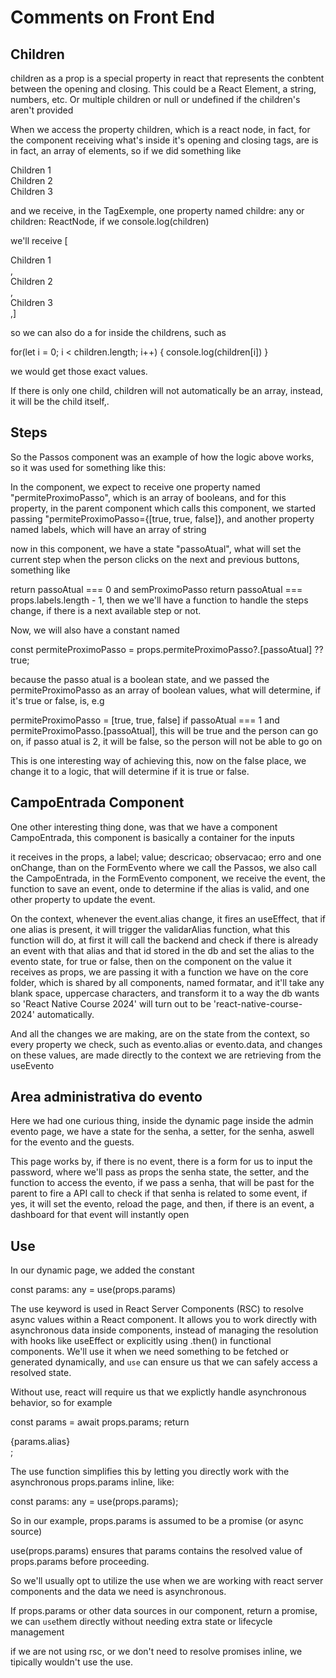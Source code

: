 # Comments on Front End

## Children

children as a prop is a special property in react that represents the conbtent between the opening and closing. This could
be a React Element, a string, numbers, etc. Or multiple children or null or undefined if the children's aren't provided

When we access the property children, which is a react node, in fact, for the component receiving what's inside it's opening
and closing tags, are is in fact, an array of elements, so if we did something like

<TagExample> 
  <div>Children 1</Children1>
  <div>Children 2</Children1>
  <div>Children 3</Children1>
</TagExample>

and we receive, in the TagExemple, one property named childre: any or children: ReactNode, if we console.log(children)

we'll receive [<div>Children 1</div>, <div>Children 2</div>, <div>Children 3</div>,]

so we can also do a for inside the childrens, such as

for(let i = 0; i < children.length; i++) {
  console.log(children[i])
}

we would get those exact values.

If there is only one child, children will not automatically be an array, instead, it will be the child itself,.

## Steps

So the Passos component was an example of how the logic above works, so it was used for something like this:

In the component, we expect to receive one property named "permiteProximoPasso", which is an array of booleans, and for
this property, in the parent component which calls this component, we started passing "permiteProximoPasso={[true, true, false]},
and another property named labels, which will have an array of string

now in this component, we have a state "passoAtual", what will set the current step when the person clicks on the next and
previous buttons, something like

return passoAtual === 0 and semProximoPasso return passoAtual === props.labels.length - 1, then we we'll have a function
to handle the steps change, if there is a next available step or not.

Now, we will also have a constant named

const permiteProximoPasso = props.permiteProximoPasso?.[passoAtual] ?? true;

because the passo atual is a boolean state, and we passed the permiteProximoPasso as an array of  boolean values, what will
determine, if it's true or false, is, e.g

permiteProximoPasso = [true, true, false]
if passoAtual === 1 and permiteProximoPasso.[passoAtual], this will be true and the person can go on, if passo atual is
2, it will be false, so the person will not be able to go on

This is one interesting way of achieving this, now on the false place, we change it to a logic, that will determine if it
is true or false.

## CampoEntrada Component

One other interesting thing done, was that we have a component CampoEntrada, this component is basically a container for
the inputs

it receives in the props, a label; value; descricao; observacao; erro and one onChange, than on the FormEvento where we call
the Passos, we also call the CampoEntrada, in the FormEvento component, we receive the event, the function to save an event,
onde to determine if the alias is valid, and one other property to update the event.

On the context, whenever the event.alias change, it fires an useEffect, that if one alias is present, it will trigger the
validarAlias function, what this function will do, at first it will call the backend and check if there is already an event
with that alias and that id stored in the db and set the alias to the evento state, for true or false, then on the component
on the value it receives as props, we are passing it with a function we have on the core folder, which is shared by all 
components, named formatar, and it'll take any blank space, uppercase characters, and transform it to a way the db wants
so 'React Native Course 2024' will turn out to be 'react-native-course-2024' automatically.

And all the changes we are making, are on the state from the context, so every property we check, such as evento.alias
or evento.data, and changes on these values, are made directly to the context we are retrieving from the useEvento

## Area administrativa do evento

Here we had one curious thing, inside the dynamic page inside the admin evento page, we have a state for the senha, a setter, for the senha, aswell for the evento  and the guests.

This page works by, if there is no event, there is a form for us to input the password, where we'll pass as props the senha
state, the setter, and the function to access the evento, if we pass a senha, that will be past for the parent to fire a
API call to check if that senha is related to some event, if yes, it will set the evento, reload the page, and then, if
there is an event, a dashboard for that event will instantly open

## Use

In our dynamic page, we added the constant

const params: any = use(props.params)

The use keyword is used in React Server Components (RSC) to resolve async values within a React component. It allows you
to work directly with asynchronous data inside components, instead of managing the resolution with hooks like useEffect
or explicitly using .then() in functional components.
We'll use it when we need something to be fetched or generated dynamically, and `use` can ensure us that we can safely
access a resolved state.

Without use, react will require us that we explictly handle asynchronous behavior, so for example

const params = await props.params;
return <div>{params.alias}</div>;

The use function simplifies this by letting you directly work with the asynchronous props.params inline, like:

const params: any = use(props.params);

So in our example, props.params is assumed to be a promise (or async source)

use(props.params) ensures that params contains the resolved value of props.params before proceeding.

So we'll usually opt to utilize the use when we are working with react server components and the data we need is asynchronous.

If props.params or other data sources in our component, return a promise, we can `use`them directly without needing extra
state or lifecycle management

if we are not using rsc, or we don't need to resolve promises inline, we tipically wouldn't use the use.


